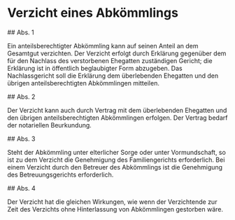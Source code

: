 # Verzicht eines Abkömmlings



\#\# Abs. 1

 Ein anteilsberechtigter Abkömmling kann auf seinen Anteil an dem Gesamtgut verzichten. Der Verzicht erfolgt durch Erklärung gegenüber dem für den Nachlass des verstorbenen Ehegatten zuständigen Gericht; die Erklärung ist in öffentlich beglaubigter Form abzugeben. Das Nachlassgericht soll die Erklärung dem überlebenden Ehegatten und den übrigen anteilsberechtigten Abkömmlingen mitteilen.

\#\# Abs. 2

 Der Verzicht kann auch durch Vertrag mit dem überlebenden Ehegatten und den übrigen anteilsberechtigten Abkömmlingen erfolgen. Der Vertrag bedarf der notariellen Beurkundung.

\#\# Abs. 3

 Steht der Abkömmling unter elterlicher Sorge oder unter Vormundschaft, so ist zu dem Verzicht die Genehmigung des Familiengerichts erforderlich. Bei einem Verzicht durch den Betreuer des Abkömmlings ist die Genehmigung des Betreuungsgerichts erforderlich.

\#\# Abs. 4

 Der Verzicht hat die gleichen Wirkungen, wie wenn der Verzichtende zur Zeit des Verzichts ohne Hinterlassung von Abkömmlingen gestorben wäre. 

